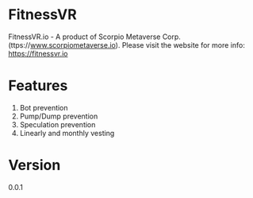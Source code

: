 # FitnessVR
FitnessVR.io - A product of Scorpio Metaverse Corp. (ttps://www.scorpiometaverse.io). Please visit the website for more info: https://fitnessvr.io

# Features
1. Bot prevention
2. Pump/Dump prevention
3. Speculation prevention
4. Linearly and monthly vesting 

# Version
0.0.1
